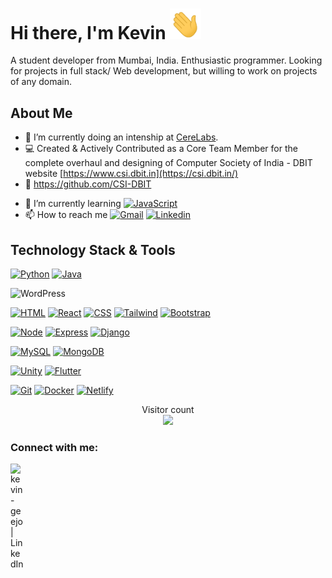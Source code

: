 # Hi there, I'm Kevin  [<img src="./wave.gif " width="50"/>]() 

A student developer from Mumbai, India. Enthusiastic programmer. Looking for projects in full stack/ Web development, but willing to work on projects of any domain.

## About Me

- 🔭 I’m currently doing an intenship at <a href="https://www.linkedin.com/company/cerelabs/?lipi=urn%3Ali%3Apage%3Ad_flagship3_search_srp_all%3BWPvT12rLSDSWu5mefM45sg%3D%3D">CereLabs</a>. 
- 💻 Created & Actively Contributed as a Core Team Member for the complete overhaul and designing of Computer Society of India - DBIT website [https://www.csi.dbit.in](https://csi.dbit.in/)
- 🔭 https://github.com/CSI-DBIT 
<!-- - 👯 I’m looking to collaborate on any web development or java projects.-->
- 🌱 I’m currently learning  [![JavaScript](https://img.shields.io/badge/-JavaScript-%23F7DF1C?style=flat-square&logo=javascript&logoColor=000000&labelColor=%23F7DF1C&color=%23FFCE5A)](https://www.javascript.com/)
- 📫 How to reach me [![Gmail](https://img.shields.io/badge/-gmail-c14438?style=for-the-badge&logo=Gmail&logoColor=ffffff)](mailto:kevingeejo02@gmail.com) [![Linkedin](https://img.shields.io/badge/linked-0A66C2.svg?style=for-the-badge&logo=linkedin&logoColor=ffffff)](https://www.linkedin.com/in/kevin-geejo/) 
<!-- - [![Discord](https://img.shields.io/badge/discord-5865F2.svg?style=for-the-badge&logo=discord&logoColor=ffffff)]() -->

## Technology Stack & Tools

[![Python](https://img.shields.io/badge/-Python-3776AB?style=flat-square&logo=python&logoColor=ffffff)](https://www.python.org/)
[![Java](https://img.shields.io/badge/-Java-%23F7DF1C?style=flat-square&logo=java&logoColor=000000&labelColor=%23F7DF1C&color=%23FFCE5A)](https://www.java.com)
<!-- [![Rust](https://img.shields.io/badge/-Rust-000000?style=flat-square&logo=rust)](https://www.rust-lang.org) -->
![WordPress](https://img.shields.io/badge/WordPress-%23117AC9.svg?style=for-the-badge&logo=WordPress&logoColor=white)

[![HTML](https://img.shields.io/badge/-HTML-E34F26?style=flat-square&logo=html5&logoColor=ffffff)](https://developer.mozilla.org/en-US/docs/Web/HTML)
[![React](https://img.shields.io/badge/-React-61DAFB?style=flat-square&logo=react&logoColor=000000)](https://reactjs.org/)
[![CSS](https://img.shields.io/badge/-CSS-1572B6?style=flat-square&logo=css3&logoColor=ffffff)](https://developer.mozilla.org/en-US/docs/Web/CSS)
[![Tailwind](https://img.shields.io/badge/-Tailwind%20CSS-06B6D4?style=flat-square&logo=tailwindcss&logoColor=ffffff)](https://tailwindcss.com/)
[![Bootstrap](https://img.shields.io/badge/-Bootstrap-7952B3?style=flat-square&logo=bootstrap&logoColor=ffffff)](https://getbootstrap.com/)

[![Node](https://img.shields.io/badge/-Node-339933?style=flat-square&logo=nodedotjs&logoColor=ffffff)](https://nodejs.org/en/)
[![Express](https://img.shields.io/badge/-Express-000000?style=flat-square&logo=express&logoColor=ffffff)](http://expressjs.com/)
[![Django](https://img.shields.io/badge/-Django-092E20?style=flat-square&logo=Django&logoColor=ffffff)](https://www.djangoproject.com/)

<!-- [![Redis](https://img.shields.io/badge/-Redis-DC382D?style=flat-square&logo=Redis&logoColor=ffffff)](https://redis.io/) -->

[![MySQL](https://img.shields.io/badge/-MySQL-4479A1?style=flat-square&logo=MySQL&logoColor=ffffff)](https://www.mysql.com/)
[![MongoDB](https://img.shields.io/badge/-MongoDB-47A248?style=flat-square&logo=MongoDB&logoColor=ffffff)](https://www.mongodb.com/)

[![Unity](https://img.shields.io/badge/-Unity-FFFFFF?style=flat-square&logo=unity&logoColor=000000)](https://unity.com)
[![Flutter](https://img.shields.io/badge/-Flutter-02569B?style=flat-square&logo=flutter&logoColor=ffffff)](https://flutter.dev)

[![Git](https://img.shields.io/badge/-Git-%23F05032?style=flat-square&logo=git&logoColor=ffffff)](https://git-scm.com/)
[![Docker](https://img.shields.io/badge/-Docker-2496ED?style=flat-square&logo=docker&logoColor=ffffff)](https://www.docker.com/)
[![Netlify](https://img.shields.io/badge/-Netlify-00C7B7?style=flat-square&logo=netlify&logoColor=ffffff)](https://app.netlify.com/)





<p align="center"> 
  Visitor count<br>
  <img src="https://profile-counter.glitch.me/KevinGeejo/count.svg" />
</p>

### Connect with me:

[<img align="left" alt="kevin-geejo | LinkedIn" width="22px" src="https://www.iconsdb.com/icons/preview/white/linkedin-3-xxl.png" />][linkedin]

[linkedin]: https://www.linkedin.com/in/kevin-geejo/
